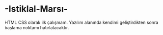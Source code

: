 # -Istiklal-Marsı-
HTML CSS olarak ilk çalışmam. Yazılım alanında kendimi geliştirdikten sonra başlama noktamı hatırlatacaktır.

